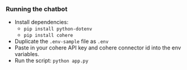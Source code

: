 
### Running the chatbot

* Install dependencies:
  * `pip install python-dotenv`
  * `pip install cohere`
* Duplicate the `.env-sample` file as `.env`
* Paste in your cohere API key and cohere connector id into the env variables.
* Run the script: `python app.py`
